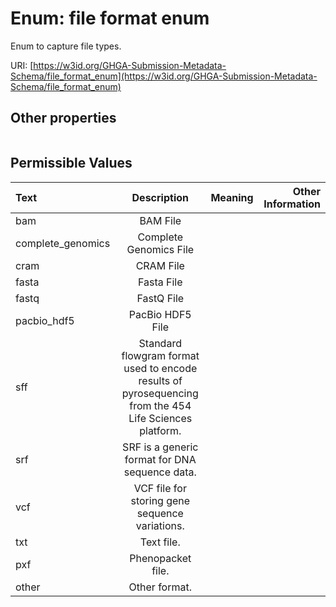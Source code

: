 
# Enum: file format enum


Enum to capture file types.

URI: [https://w3id.org/GHGA-Submission-Metadata-Schema/file_format_enum](https://w3id.org/GHGA-Submission-Metadata-Schema/file_format_enum)


## Other properties

|  |  |  |
| --- | --- | --- |

## Permissible Values

| Text | Description | Meaning | Other Information |
| :--- | :---: | :---: | ---: |
| bam | BAM File |  |  |
| complete_genomics | Complete Genomics File |  |  |
| cram | CRAM File |  |  |
| fasta | Fasta File |  |  |
| fastq | FastQ File |  |  |
| pacbio_hdf5 | PacBio HDF5 File |  |  |
| sff | Standard flowgram format used to encode results of pyrosequencing from the 454 Life Sciences platform. |  |  |
| srf | SRF is a generic format for DNA sequence data. |  |  |
| vcf | VCF file for storing gene sequence variations. |  |  |
| txt | Text file. |  |  |
| pxf | Phenopacket file. |  |  |
| other | Other format. |  |  |

